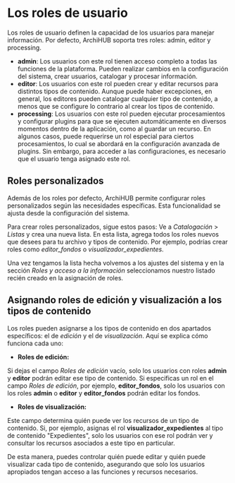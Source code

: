 # Los roles de usuario

Los roles de usuario definen la capacidad de los usuarios para manejar información. Por defecto, ArchiHUB soporta tres roles: admin, editor y processing.

- __admin__: Los usuarios con este rol tienen acceso completo a todas las funciones de la plataforma. Pueden realizar cambios en la configuración del sistema, crear usuarios, catalogar y procesar información.
- __editor__: Los usuarios con este rol pueden crear y editar recursos para distintos tipos de contenido. Aunque puede haber excepciones, en general, los editores pueden catalogar cualquier tipo de contenido, a menos que se configure lo contrario al crear los tipos de contenido.
- __processing__: Los usuarios con este rol pueden ejecutar procesamientos y configurar plugins para que se ejecuten automáticamente en diversos momentos dentro de la aplicación, como al guardar un recurso. En algunos casos, puede requerirse un rol especial para ciertos procesamientos, lo cual se abordará en la configuración avanzada de plugins. Sin embargo, para acceder a las configuraciones, es necesario que el usuario tenga asignado este rol.

## Roles personalizados

Además de los roles por defecto, ArchiHUB permite configurar roles personalizados según las necesidades específicas. Esta funcionalidad se ajusta desde la configuración del sistema.

Para crear roles personalizados, sigue estos pasos: Ve a _Catalogación_ > _Listas_ y crea una nueva lista. En esta lista, agrega todos los roles nuevos que desees para tu archivo y tipos de contenido. Por ejemplo, podrías crear roles como *editor_fondos* o *visualizador_expedientes*.

Una vez tengamos la lista hecha volvemos a los ajustes del sistema y en la sección *Roles y acceso a la información* seleccionamos nuestro listado recién creado en la asignación de roles.

## Asignando roles de edición y visualización a los tipos de contenido


Los roles pueden asignarse a los tipos de contenido en dos apartados específicos: el de _edición_ y el de _visualización_. Aquí se explica cómo funciona cada uno:

- __Roles de edición:__

Si dejas el campo _Roles de edición_ vacío, solo los usuarios con roles __admin__ y __editor__ podrán editar ese tipo de contenido.
Si especificas un rol en el campo _Roles de edición_, por ejemplo, __editor_fondos__, solo los usuarios con los roles __admin__ o __editor__ y __editor_fondos__ podrán editar los fondos.

- __Roles de visualización:__

Este campo determina quién puede ver los recursos de un tipo de contenido. Si, por ejemplo, asignas el rol __visualizador_expedientes__ al tipo de contenido "Expedientes", solo los usuarios con ese rol podrán ver y consultar los recursos asociados a este tipo en particular.

De esta manera, puedes controlar quién puede editar y quién puede visualizar cada tipo de contenido, asegurando que solo los usuarios apropiados tengan acceso a las funciones y recursos necesarios.